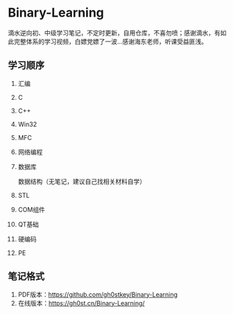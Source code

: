 # Binary-Learning

滴水逆向初、中级学习笔记，不定时更新，自用仓库，不喜勿喷；感谢滴水，有如此完整体系的学习视频，白嫖党嫖了一波...感谢海东老师，听课受益匪浅。

## 学习顺序

1. 汇编
2. C
3. C++
4. Win32
5. MFC
6. 网络编程
7. 数据库

   数据结构（无笔记，建议自己找相关材料自学）
9. STL
10. COM组件
11. QT基础
12. 硬编码
13. PE

## 笔记格式

1. PDF版本：https://github.com/gh0stkey/Binary-Learning
2. 在线版本：https://gh0st.cn/Binary-Learning/